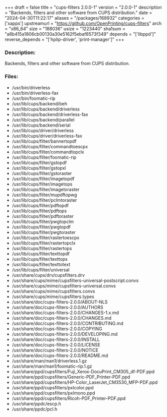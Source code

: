 +++
draft = false
title = "cups-filters 2.0.0-1"
version = "2.0.0-1"
description = "Backends, filters and other software from CUPS distribution."
date = "2024-04-30T11:22:17"
aliases = "/packages/168932"
categories = ['xapps']
upstreamurl = "https://github.com/OpenPrinting/cups-filters"
arch = "x86_64"
size = "188036"
usize = "1223440"
sha1sum = "a6b415a1806cb00130a30e5162f5ebaf8573f349"
depends = "['libppd']"
reverse_depends = "['hplip-driver', 'print-manager']"
+++
### Description: 
Backends, filters and other software from CUPS distribution.

### Files: 
* /usr/bin/driverless
* /usr/bin/driverless-fax
* /usr/bin/foomatic-rip
* /usr/lib/cups/backend/beh
* /usr/lib/cups/backend/driverless
* /usr/lib/cups/backend/driverless-fax
* /usr/lib/cups/backend/parallel
* /usr/lib/cups/backend/serial
* /usr/lib/cups/driver/driverless
* /usr/lib/cups/driver/driverless-fax
* /usr/lib/cups/filter/bannertopdf
* /usr/lib/cups/filter/commandtoescpx
* /usr/lib/cups/filter/commandtopclx
* /usr/lib/cups/filter/foomatic-rip
* /usr/lib/cups/filter/gstopdf
* /usr/lib/cups/filter/gstopxl
* /usr/lib/cups/filter/gstoraster
* /usr/lib/cups/filter/imagetopdf
* /usr/lib/cups/filter/imagetops
* /usr/lib/cups/filter/imagetoraster
* /usr/lib/cups/filter/mupdftopwg
* /usr/lib/cups/filter/pclmtoraster
* /usr/lib/cups/filter/pdftopdf
* /usr/lib/cups/filter/pdftops
* /usr/lib/cups/filter/pdftoraster
* /usr/lib/cups/filter/pwgtopclm
* /usr/lib/cups/filter/pwgtopdf
* /usr/lib/cups/filter/pwgtoraster
* /usr/lib/cups/filter/rastertoescpx
* /usr/lib/cups/filter/rastertopclx
* /usr/lib/cups/filter/rastertops
* /usr/lib/cups/filter/texttopdf
* /usr/lib/cups/filter/texttops
* /usr/lib/cups/filter/texttotext
* /usr/lib/cups/filter/universal
* /usr/share/cups/drv/cupsfilters.drv
* /usr/share/cups/mime/cupsfilters-universal-postscript.convs
* /usr/share/cups/mime/cupsfilters-universal.convs
* /usr/share/cups/mime/cupsfilters.convs
* /usr/share/cups/mime/cupsfilters.types
* /usr/share/doc/cups-filters-2.0.0/ABOUT-NLS
* /usr/share/doc/cups-filters-2.0.0/AUTHORS
* /usr/share/doc/cups-filters-2.0.0/CHANGES-1.x.md
* /usr/share/doc/cups-filters-2.0.0/CHANGES.md
* /usr/share/doc/cups-filters-2.0.0/CONTRIBUTING.md
* /usr/share/doc/cups-filters-2.0.0/COPYING
* /usr/share/doc/cups-filters-2.0.0/DEVELOPING.md
* /usr/share/doc/cups-filters-2.0.0/INSTALL
* /usr/share/doc/cups-filters-2.0.0/LICENSE
* /usr/share/doc/cups-filters-2.0.0/NOTICE
* /usr/share/doc/cups-filters-2.0.0/README.md
* /usr/share/man/man1/driverless.1.gz
* /usr/share/man/man1/foomatic-rip.1.gz
* /usr/share/ppd/cupsfilters/Fuji_Xerox-DocuPrint_CM305_df-PDF.ppd
* /usr/share/ppd/cupsfilters/Generic-PDF_Printer-PDF.ppd
* /usr/share/ppd/cupsfilters/HP-Color_LaserJet_CM3530_MFP-PDF.ppd
* /usr/share/ppd/cupsfilters/pxlcolor.ppd
* /usr/share/ppd/cupsfilters/pxlmono.ppd
* /usr/share/ppd/cupsfilters/Ricoh-PDF_Printer-PDF.ppd
* /usr/share/ppdc/escp.h
* /usr/share/ppdc/pcl.h
